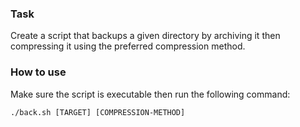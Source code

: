 ### Task
Create a script that backups a given directory by archiving it then compressing it using the preferred compression method.

### How to use
Make sure the script is executable then run the following command:
``` shell
./back.sh [TARGET] [COMPRESSION-METHOD]
```
